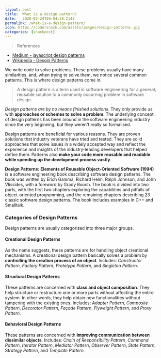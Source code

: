 ```yaml
---
layout: post
title:  What is a design pattern?
date:   2020-02-24T09:04:38.214Z
permalink: /what-is-a-design-pattern/
icon: https://codersnack.com/assets/images/design-patterns.jpg
categories: [snackpost]
---
```


> References

- [Medium - javascript design patterns](https://medium.com/better-programming/javascript-design-patterns-25f0faaaa15?)
- [Wikipedia - Desgin Patterns](https://en.wikipedia.org/wiki/Design_Patterns)


We write code to solve problems. These problems usually have many similarities, and, when trying to solve them, we notice several common patterns. This is where design patterns come in.

> A design pattern is a term used in software engineering for a general, reusable solution to a commonly occurring problem in software design.

*Design patterns are by no means finished solutions*. They only provide us with **approaches or schemes to solve a problem**. The underlying concept of design patterns has been around in the software engineering industry since the very beginning, but they weren't really so formalised. 

Design patterns are beneficial for various reasons. They are proven solutions that industry veterans have tried and tested. They are solid approaches that solve issues in a widely accepted way and reflect the experience and insights of the industry-leading developers that helped define them. Patterns also **make your code more reusable and readable while speeding up the development process vastly**.

**Design Patterns: Elements of Reusable Object-Oriented Software (1994)** is a software engineering book describing software design patterns. The book was written by Erich Gamma, Richard Helm, Ralph Johnson, and John Vlissides, with a foreword by Grady Booch. The book is divided into two parts, with the first two chapters exploring the capabilities and pitfalls of object-oriented programming, and the remaining chapters describing 23 classic software design patterns. The book includes examples in C++ and Smalltalk.

### Categories of Design Patterns
Design patterns are usually categorized into three major groups.

#### Creational Design Patterns
As the name suggests, these patterns are for handling object creational mechanisms. A creational design pattern basically solves a problem by **controlling the creation process of an object**.
Includes: *Constructor Pattern*, *Factory Pattern*, *Prototype Pattern*, and *Singleton Pattern*.

#### Structural Design Patterns
These patterns are concerned with **class and object composition**. They help structure or restructure one or more parts without affecting the entire system. In other words, they help obtain new functionalities without tampering with the existing ones.
Includes: *Adapter Pattern*, *Composite Pattern*, *Decorator Pattern,* *Façade Pattern*, *Flyweight Pattern*, and *Proxy Pattern*.

#### Behavioral Design Patterns
These patterns are concerned with **improving communication between dissimilar objects**.
Includes: *Chain of Responsibility Pattern*, *Command Pattern*, *Iterator Pattern*, *Mediator Pattern*, *Observer Pattern*, *State Pattern*, S*trategy Pattern*, and *Template Pattern*.
